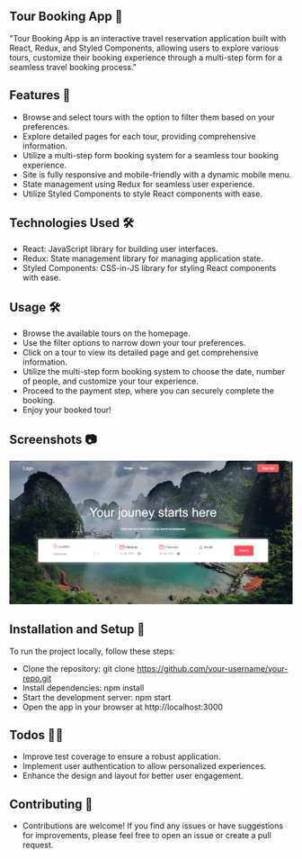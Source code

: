 ## Tour Booking App 🚀

"Tour Booking App is an interactive travel reservation application built with React, Redux, and Styled Components, allowing users to explore various tours, customize their booking experience through a multi-step form for a seamless travel booking process."

## Features 🚦

- Browse and select tours with the option to filter them based on your preferences.
- Explore detailed pages for each tour, providing comprehensive information.
- Utilize a multi-step form booking system for a seamless tour booking experience.
- Site is fully responsive and mobile-friendly with a dynamic mobile menu.
- State management using Redux for seamless user experience.
- Utilize Styled Components to style React components with ease.

## Technologies Used 🛠

- React: JavaScript library for building user interfaces.
- Redux: State management library for managing application state.
- Styled Components: CSS-in-JS library for styling React components with ease.

## Usage 🛠

- Browse the available tours on the homepage.
- Use the filter options to narrow down your tour preferences.
- Click on a tour to view its detailed page and get comprehensive information.
- Utilize the multi-step form booking system to choose the date, number of people, and customize your tour experience.
- Proceed to the payment step, where you can securely complete the booking.
- Enjoy your booked tour!

## Screenshots 📷

![tour-home](src/assets/tour-home.png)

## Installation and Setup 🏁

To run the project locally, follow these steps:

- Clone the repository: git clone https://github.com/your-username/your-repo.git
- Install dependencies: npm install
- Start the development server: npm start
- Open the app in your browser at http://localhost:3000

## Todos 👩‍💻

- Improve test coverage to ensure a robust application.
- Implement user authentication to allow personalized experiences.
- Enhance the design and layout for better user engagement.

## Contributing 🤝

- Contributions are welcome! If you find any issues or have suggestions for improvements, please feel free to open an issue or create a pull request.
